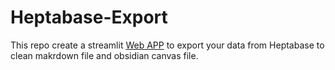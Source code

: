 # Heptabase-Export
This repo create a streamlit [Web APP](https://link-ding-heptabase-export-app-revtm6.streamlit.app/) to export your data from Heptabase to clean makrdown file and obsidian canvas file.


